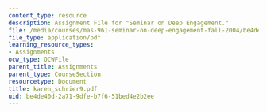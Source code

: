 ```yaml
---
content_type: resource
description: Assignment File for "Seminar on Deep Engagement."
file: /media/courses/mas-961-seminar-on-deep-engagement-fall-2004/be4de40d2a719dfeb7f651bed4e2b2ee_karen_schrier9.pdf
file_type: application/pdf
learning_resource_types:
- Assignments
ocw_type: OCWFile
parent_title: Assignments
parent_type: CourseSection
resourcetype: Document
title: karen_schrier9.pdf
uid: be4de40d-2a71-9dfe-b7f6-51bed4e2b2ee
---
```

